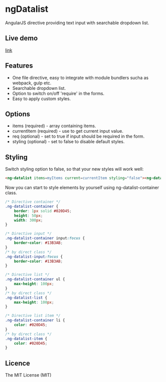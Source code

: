 ngDatalist
==========
AngularJS directive providing text input with searchable dropdown list.

## Live demo
[link](http://przemyslawhardyn.com/ng-datalist/example/)

## Features
- One file directive, easy to integrate with module bundlers sucha as webpack, gulp etc.
- Searchable dropdown list.
- Option to switch on/off 'require' in the forms.
- Easy to apply custom styles.

## Options
- items (required) - array containing items.
- currentItem (required) - use to get current input value.
- req (optional) - set to true if input should be required in the form.
- styling (optional) - set to false to disable default styles.

## Styling
Switch styling option to false, so that your new styles will work well:

```html
<ng-datalist items=myItems current=currentItem styling="false"><ng-datalist>
```

Now you can start to style elements by yourself using ng-datalist-container class.

```css
/* Directive container */
.ng-datalist-container {
    border: 1px solid #020D45;
    height: 50px;
    width: 300px;
}

/* Directive input */
.ng-datalist-container input:focus {
    border-color: #13B3AB;
}
/* by direct class */
.ng-datalist-input:focus {
    border-color: #13B3AB;
}

/* Directive list */
.ng-datalist-container ul {
    max-height: 100px;
}
/* by direct class */
.ng-datalist-list {
    max-height: 100px;
}

/* Directive list item */
.ng-datalist-container li {
    color: #020D45;
}
/* by direct class */
.ng-datalist-item {
    color: #020D45;
}
```

## Licence
The MIT License (MIT)

